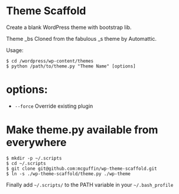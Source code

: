 Theme Scaffold
==============

Create a blank WordPress theme with bootstrap lib.

Theme _bs Cloned from the fabulous _s theme by Automattic.

Usage:
```
$ cd /wordpress/wp-content/themes
$ python /path/to/theme.py "Theme Name" [options]
```
# options: #
- `--force`         Override existing plugin

# Make theme.py available from everywhere #
```
$ mkdir -p ~/.scripts
$ cd ~/.scripts
$ git clone git@github.com:mcguffin/wp-theme-scaffold.git
$ ln -s ./wp-theme-scaffold/theme.py ./wp-theme
```

Finally add `~/.scripts/` to the PATH variable in your `~/.bash_profile`

